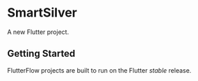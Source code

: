 # SmartSilver

A new Flutter project.

## Getting Started

FlutterFlow projects are built to run on the Flutter _stable_ release.
